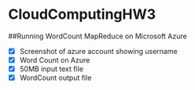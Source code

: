 # CloudComputingHW3

##Running WordCount MapReduce on Microsoft Azure

-[x] Screenshot of azure account showing username
-[x] Word Count on Azure
-[x] 50MB input text file
-[x] WordCount output file
